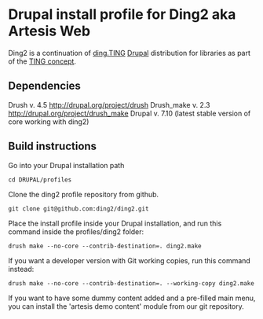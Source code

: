 Drupal install profile for Ding2 aka Artesis Web
================================================

Ding2 is a continuation of [ding.TING][] [Drupal][] distribution for
libraries as part of the [TING concept][].

Dependencies
------------
Drush v. 4.5 http://drupal.org/project/drush
Drush_make v. 2.3 http://drupal.org/project/drush_make
Drupal v. 7.10 (latest stable version of core working with ding2)

Build instructions
------------------

Go into your Drupal installation path

    cd DRUPAL/profiles

Clone the ding2 profile repository from github.

    git clone git@github.com:ding2/ding2.git

Place the install profile inside your Drupal installation, and run this
command inside the profiles/ding2 folder:

    drush make --no-core --contrib-destination=. ding2.make

If you want a developer version with Git working copies, run this
command instead:

    drush make --no-core --contrib-destination=. --working-copy ding2.make

If you want to have some dummy content added and a pre-filled main menu, you can install the 'artesis demo content' module from our git repository.

[artesis_demo_content]: https://github.com/DBCDK/artesis_demo_content

[ding.TING]: http://ting.dk/groups/dingting
[Drupal]: http://drupal.org/
[TING concept]: http://ting.dk/

